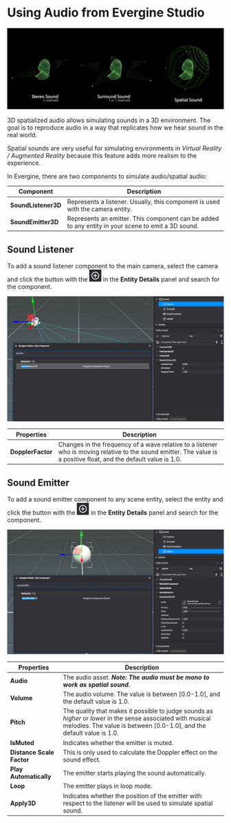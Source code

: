 # Using Audio from Evergine Studio

![Spatial sounds](images/3dAudioHeader.jpg)

3D spatialized audio allows simulating sounds in a 3D environment. The goal is to reproduce audio in a way that replicates how we hear sound in the real world.

Spatial sounds are very useful for simulating environments in _Virtual Reality / Augmented Reality_ because this feature adds more realism to the experience.

In Evergine, there are two components to simulate audio/spatial audio:

| Component  | Description  |
| ----       | ----         |
| **SoundListener3D** | Represents a listener. Usually, this component is used with the camera entity. |
| **SoundEmitter3D** | Represents an emitter. This component can be added to any entity in your scene to emit a 3D sound. |

## Sound Listener
To add a sound listener component to the main camera, select the camera and click the button with the ![plus icon](images/plusIcon.jpg) in the **Entity Details** panel and search for the component.

![Add listener component](images/AddSoundListener.jpg)

| Properties | Description |
| ----       | ----        |
| **DopplerFactor** | Changes in the frequency of a wave relative to a listener who is moving relative to the sound emitter. The value is a positive float, and the default value is 1.0. |

## Sound Emitter
To add a sound emitter component to any scene entity, select the entity and click the button with the ![plus icon](images/plusIcon.jpg) in the **Entity Details** panel and search for the component.

![Add emitter component](images/AddSoundEmitter.jpg)

| Properties | Description |
| ----       | ----        |
| **Audio**      | The audio asset. **_Note: The audio must be mono to work as spatial sound._**|
| **Volume**     | The audio volume. The value is between [0.0-1.0], and the default value is 1.0. |
| **Pitch**      | The quality that makes it possible to judge sounds as _higher_ or _lower_ in the sense associated with musical melodies. The value is between [0.0-1.0], and the default value is 1.0.  |
| **IsMuted**    | Indicates whether the emitter is muted.  |
| **Distance Scale Factor** | This is only used to calculate the Doppler effect on the sound effect. |
| **Play Automatically**    | The emitter starts playing the sound automatically. |
| **Loop**                  | The emitter plays in loop mode. |
| **Apply3D**               | Indicates whether the position of the emitter with respect to the listener will be used to simulate spatial sound. |